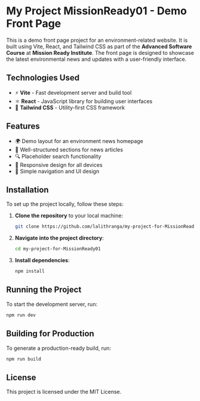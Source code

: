 # My Project MissionReady01 - Demo Front Page

This is a demo front page project for an environment-related website. It is built using Vite, React, and Tailwind CSS as part of the **Advanced Software Course** at **Mission Ready Institute**. The front page is designed to showcase the latest environmental news and updates with a user-friendly interface.

## Technologies Used

- ⚡ **Vite** - Fast development server and build tool
- ⚛ **React** - JavaScript library for building user interfaces
- 🎨 **Tailwind CSS** - Utility-first CSS framework

## Features

- 🌍 Demo layout for an environment news homepage
- 📰 Well-structured sections for news articles
- 🔍 Placeholder search functionality
- 🎨 Responsive design for all devices
- 🌱 Simple navigation and UI design

## Installation

To set up the project locally, follow these steps:

1. **Clone the repository** to your local machine:
   ```sh
   git clone https://github.com/lalithranga/my-project-for-MissionReady01.git
   ```
2. **Navigate into the project directory**:
   ```sh
   cd my-project-for-MissionReady01
   ```
3. **Install dependencies**:
   ```sh
   npm install
   ```

## Running the Project

To start the development server, run:
```sh
npm run dev
```

## Building for Production

To generate a production-ready build, run:
```sh
npm run build
```

## License

This project is licensed under the MIT License.

